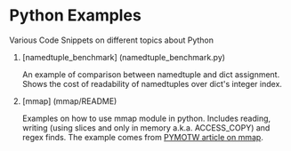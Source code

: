 Python Examples
==========

Various Code Snippets on different topics about Python

1. [namedtuple_benchmark]
   (namedtuple_benchmark.py)

    An example of comparison between namedtuple and dict assignment. Shows the
    cost of readability of namedtuples over dict's integer index.

2. [mmap]
   (mmap/README)

   Examples on how to use mmap module in python. Includes reading, writing (using slices and only in memory a.k.a. ACCESS_COPY) and regex finds. The example comes from [PYMOTW article on mmap](http://pymotw.com/2/mmap/).
